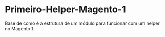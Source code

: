 # Primeiro-Helper-Magento-1
Base de como é a estrutura de um módulo para funcionar com um helper no Magento 1.
